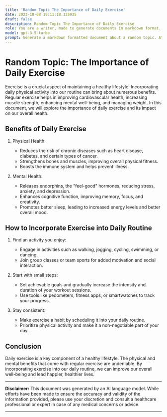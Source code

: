 ```yaml
---
title: 'Random Topic The Importance of Daily Exercise'
date: 2023-10-08 19:11:18.135935
draft: false
description: Random Topic The Importance of Daily Exercise
role: You are a writer, made to generate documents in markdown format. It is very important that all of the documents you generate are in valid markdown format.
model: gpt-3.5-turbo
prompt: Generate a markdown formatted document about a random topic. At the bottom, include a disclaimer explaining that the document was generated by you. The first line of the document should be the title. Make sure that the entire document is in proper markdown format, using a mix of various tags to make the document visually appealing.
---
```


# Random Topic: The Importance of Daily Exercise

Exercise is a crucial aspect of maintaining a healthy lifestyle. Incorporating daily physical activity into our routine can bring about numerous benefits. Regular exercise helps in improving cardiovascular health, increasing muscle strength, enhancing mental well-being, and managing weight. In this document, we will explore the importance of daily exercise and its impact on our overall health.

## Benefits of Daily Exercise

1. Physical Health:
   - Reduces the risk of chronic diseases such as heart disease, diabetes, and certain types of cancer.
   - Strengthens bones and muscles, improving overall physical fitness.
   - Boosts the immune system and helps prevent illness.

2. Mental Health:
   - Releases endorphins, the "feel-good" hormones, reducing stress, anxiety, and depression.
   - Enhances cognitive function, improving memory, focus, and creativity.
   - Promotes better sleep, leading to increased energy levels and better overall mood.

## How to Incorporate Exercise into Daily Routine

1. Find an activity you enjoy:
   - Engage in activities such as walking, jogging, cycling, swimming, or dancing.
   - Join group classes or team sports for added motivation and social interaction.

2. Start with small steps:
   - Set achievable goals and gradually increase the intensity and duration of your workout sessions.
   - Use tools like pedometers, fitness apps, or smartwatches to track your progress.

3. Stay consistent:
   - Make exercise a habit by scheduling it into your daily routine.
   - Prioritize physical activity and make it a non-negotiable part of your day.

## Conclusion

Daily exercise is a key component of a healthy lifestyle. The physical and mental benefits that come with regular exercise are undeniable. By incorporating exercise into our daily routine, we can improve our overall well-being and lead happier, healthier lives.

---

**Disclaimer:** This document was generated by an AI language model. While efforts have been made to ensure the accuracy and validity of the information provided, please use your discretion and consult a healthcare professional or expert in case of any medical concerns or advice.

---
